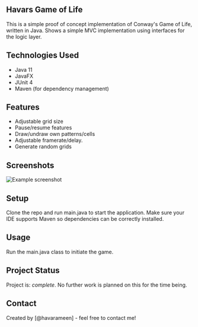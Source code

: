 ## Havars Game of Life
This is a simple proof of concept implementation of Conway's Game of Life, written in Java. Shows a simple MVC implementation using interfaces for the logic layer.

## Technologies Used
- Java 11
- JavaFX
- JUnit 4
- Maven (for dependency management)

## Features
- Adjustable grid size
- Pause/resume features
- Draw/undraw own patterns/cells
- Adjustable framerate/delay.
- Generate random grids

## Screenshots
![Example screenshot](./img/screenshot.png)
<!-- If you have screenshots you'd like to share, include them here. -->

## Setup
Clone the repo and run main.java to start the application. Make sure your IDE supports Maven so dependencies can be correctly installed.

## Usage
Run the main.java class to initiate the game. 

## Project Status
Project is: _complete_. No further work is planned on this for the time being. 

## Contact
Created by [@havarameen] - feel free to contact me!
